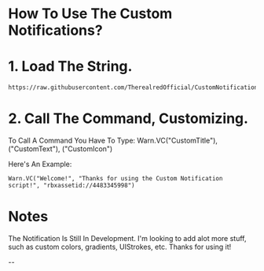 # How To Use The Custom Notifications?

# 1. Load The String.

```
https://raw.githubusercontent.com/TherealredOfficial/CustomNotification/main/Main
```

# 2. Call The Command, Customizing.
To Call A Command You Have To Type:
Warn.VC("CustomTitle"), ("CustomText"), ("CustomIcon")

Here's An Example:

```
Warn.VC("Welcome!", "Thanks for using the Custom Notification script!", "rbxassetid://4483345998")
```


# Notes
The Notification Is Still In Development. I'm looking to add alot more stuff, such as custom colors, gradients, UIStrokes, etc. Thanks for using it!

--
